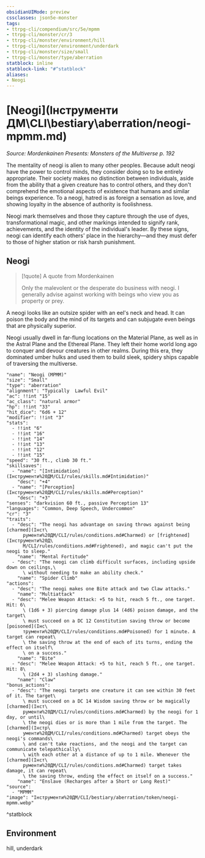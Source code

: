 ```yaml
---
obsidianUIMode: preview
cssclasses: json5e-monster
tags:
- ttrpg-cli/compendium/src/5e/mpmm
- ttrpg-cli/monster/cr/3
- ttrpg-cli/monster/environment/hill
- ttrpg-cli/monster/environment/underdark
- ttrpg-cli/monster/size/small
- ttrpg-cli/monster/type/aberration
statblock: inline
statblock-link: "#^statblock"
aliases:
- Neogi
---
```

# [Neogi](Інструменти ДМ\CLI\bestiary\aberration/neogi-mpmm.md)
*Source: Mordenkainen Presents: Monsters of the Multiverse p. 192*  

The mentality of neogi is alien to many other peoples. Because adult neogi have the power to control minds, they consider doing so to be entirely appropriate. Their society makes no distinction between individuals, aside from the ability that a given creature has to control others, and they don't comprehend the emotional aspects of existence that humans and similar beings experience. To a neogi, hatred is as foreign a sensation as love, and showing loyalty in the absence of authority is foolishness.

Neogi mark themselves and those they capture through the use of dyes, transformational magic, and other markings intended to signify rank, achievements, and the identity of the individual's leader. By these signs, neogi can identify each others' place in the hierarchy—and they must defer to those of higher station or risk harsh punishment.

## Neogi

> [!quote] A quote from Mordenkainen  
> 
> Only the malevolent or the desperate do business with neogi. I generally advise against working with beings who view you as property or prey.

A neogi looks like an outsize spider with an eel's neck and head. It can poison the body and the mind of its targets and can subjugate even beings that are physically superior.

Neogi usually dwell in far-flung locations on the Material Plane, as well as in the Astral Plane and the Ethereal Plane. They left their home world long ago to conquer and devour creatures in other realms. During this era, they dominated umber hulks and used them to build sleek, spidery ships capable of traversing the multiverse.

```statblock
"name": "Neogi (MPMM)"
"size": "Small"
"type": "aberration"
"alignment": "Typically  Lawful Evil"
"ac": !!int "15"
"ac_class": "natural armor"
"hp": !!int "33"
"hit_dice": "6d6 + 12"
"modifier": !!int "3"
"stats":
  - !!int "6"
  - !!int "16"
  - !!int "14"
  - !!int "13"
  - !!int "12"
  - !!int "15"
"speed": "30 ft., climb 30 ft."
"skillsaves":
  - "name": "[Intimidation](Інструменти%20ДМ/CLI/rules/skills.md#Intimidation)"
    "desc": "+4"
  - "name": "[Perception](Інструменти%20ДМ/CLI/rules/skills.md#Perception)"
    "desc": "+3"
"senses": "darkvision 60 ft., passive Perception 13"
"languages": "Common, Deep Speech, Undercommon"
"cr": "3"
"traits":
  - "desc": "The neogi has advantage on saving throws against being [charmed](Інст\
      рументи%20ДМ/CLI/rules/conditions.md#Charmed) or [frightened](Інструменти%20Д\
      М/CLI/rules/conditions.md#Frightened), and magic can't put the neogi to sleep."
    "name": "Mental Fortitude"
  - "desc": "The neogi can climb difficult surfaces, including upside down on ceilings,\
      \ without needing to make an ability check."
    "name": "Spider Climb"
"actions":
  - "desc": "The neogi makes one Bite attack and two Claw attacks."
    "name": "Multiattack"
  - "desc": "Melee Weapon Attack: +5 to hit, reach 5 ft., one target. Hit: 6\
      \ (1d6 + 3) piercing damage plus 14 (4d6) poison damage, and the target\
      \ must succeed on a DC 12 Constitution saving throw or become [poisoned](Інс\
      трументи%20ДМ/CLI/rules/conditions.md#Poisoned) for 1 minute. A target can repeat\
      \ the saving throw at the end of each of its turns, ending the effect on itself\
      \ on a success."
    "name": "Bite"
  - "desc": "Melee Weapon Attack: +5 to hit, reach 5 ft., one target. Hit: 8\
      \ (2d4 + 3) slashing damage."
    "name": "Claw"
"bonus_actions":
  - "desc": "The neogi targets one creature it can see within 30 feet of it. The target\
      \ must succeed on a DC 14 Wisdom saving throw or be magically [charmed](Інст\
      рументи%20ДМ/CLI/rules/conditions.md#Charmed) by the neogi for 1 day, or until\
      \ the neogi dies or is more than 1 mile from the target. The [charmed](Інстр\
      ументи%20ДМ/CLI/rules/conditions.md#Charmed) target obeys the neogi's commands\
      \ and can't take reactions, and the neogi and the target can communicate telepathically\
      \ with each other at a distance of up to 1 mile. Whenever the [charmed](Інст\
      рументи%20ДМ/CLI/rules/conditions.md#Charmed) target takes damage, it can repeat\
      \ the saving throw, ending the effect on itself on a success."
    "name": "Enslave (Recharges after a Short or Long Rest)"
"source":
  - "MPMM"
"image": "Інструменти%20ДМ/CLI/bestiary/aberration/token/neogi-mpmm.webp"
```
^statblock

## Environment

hill, underdark